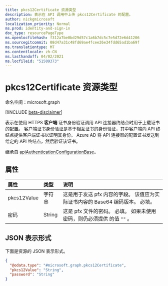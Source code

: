 ```yaml
---
title: pkcs12Certificate 资源类型
description: 表示在 API 调用中上传 pkcs12Certificate 的配置。
author: nickgmicrosoft
localization_priority: Normal
ms.prod: identity-and-sign-in
doc_type: resourcePageType
ms.openlocfilehash: f312a7be0bd29d57c1a6b7dc5c7e5d72e6d41206
ms.sourcegitcommit: 08d47a31c48fd69ae4fcee26e34fdd65ad1ba69f
ms.translationtype: MT
ms.contentlocale: zh-CN
ms.lasthandoff: 04/02/2021
ms.locfileid: "51509373"
---
```

# <a name="pkcs12certificate-resource-type"></a>pkcs12Certificate 资源类型

命名空间：microsoft.graph

[!INCLUDE [beta-disclaimer](../../includes/beta-disclaimer.md)]

表示在使用 HTTPS **客户端** 证书身份验证调用 API 连接器终结点时用于上载证书的配置。 客户端证书身份验证是基于相互证书的身份验证，其中客户端向 API 终结点提供客户端证书以证明其身份。 Azure AD 将 API 连接器的配置证书发送到给定的 API 终结点，然后验证该证书。

继承自 [apiAuthenticationConfigurationBase](../resources/apiauthenticationconfigurationbase.md)。

## <a name="properties"></a>属性

|属性|类型|说明|
|:---|:---|:---|
|pkcs12Value|字符串| 这是用于发送 pfx 内容的字段。 该值应为实际证书内容的 Base64 编码版本。 必填。|
|密码|String| 这是 pfx 文件的密码。 必填。 如果未使用密码，则仍必须提供 的值 `""` 。|

## <a name="json-representation"></a>JSON 表示形式

下面是资源的 JSON 表示形式。
<!-- {
  "blockType": "resource",
  "@odata.type": "microsoft.graph.pkcs12Certificate"
}
-->

``` json
{
  "@odata.type": "#microsoft.graph.pkcs12Certificate",
  "pkcs12Value": "String",
  "password": "String"
}
```
